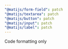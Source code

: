 ```yaml
---
"@matijs/form-field": patch
"@matijs/textarea": patch
"@matijs/button": patch
"@matijs/input": patch
"@matijs/label": patch
---
```


Code formatting only
